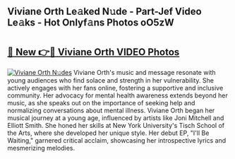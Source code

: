 ## Viviane Orth Le𝚊ked N𝚞de - Part-Jef Video Le𝚊ks - Hot Onlyf𝚊ns Photos oO5zW

# <h2><a href="http://ab61030.deff.icu/?id=Viviane+Orth">🔗 New 👉🔴 Viviane Orth VIDEO Photos</a></h2>

[![Viviane Orth N𝚞des](https://i.imgur.com/rIISA9y.gif)](http://ab61030.deff.icu/?id=Viviane+Orth)
Viviane Orth's music and message resonate with young audiences who find solace and strength in her vulnerability. She actively engages with her fans online, fostering a supportive and inclusive community. Her advocacy for mental health awareness extends beyond her music, as she speaks out on the importance of seeking help and normalizing conversations about mental illness. Viviane Orth began her musical journey at a young age, influenced by artists like Joni Mitchell and Elliott Smith. She honed her skills at New York University's Tisch School of the Arts, where she developed her unique style. Her debut EP, "I'll Be Waiting," garnered critical acclaim, showcasing her introspective lyrics and mesmerizing melodies.

